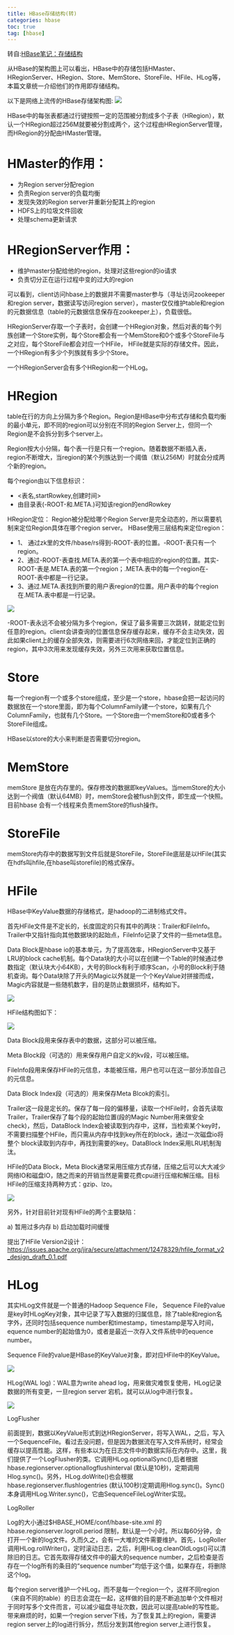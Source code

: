 ```yaml
---
title: HBase存储结构(转)
categories: hbase   
toc: true  
tag: [hbase]
---
```


转自:[HBase笔记：存储结构](http://blog.javachen.com/2013/06/15/hbase-note-about-data-structure.html)

从HBase的架构图上可以看出，HBase中的存储包括HMaster、HRegionServer、HRegion、Store、MemStore、StoreFile、HFile、HLog等，本篇文章统一介绍他们的作用即存储结构。

<!--more-->


以下是网络上流传的HBase存储架构图:
![](http://ols7leonh.bkt.clouddn.com//assert/img/bigdata/hbase/hbase-structure.jpg)


HBase中的每张表都通过行键按照一定的范围被分割成多个子表（HRegion），默认一个HRegion超过256M就要被分割成两个，这个过程由HRegionServer管理，而HRegion的分配由HMaster管理。

# HMaster的作用：
* 为Region server分配region
* 负责Region server的负载均衡
* 发现失效的Region server并重新分配其上的region
* HDFS上的垃圾文件回收
* 处理schema更新请求


# HRegionServer作用：
* 维护master分配给他的region，处理对这些region的io请求
* 负责切分正在运行过程中变的过大的region


可以看到，client访问hbase上的数据并不需要master参与（寻址访问zookeeper和region server，数据读写访问region server），master仅仅维护table和region的元数据信息（table的元数据信息保存在zookeeper上），负载很低。

HRegionServer存取一个子表时，会创建一个HRegion对象，然后对表的每个列族创建一个Store实例，每个Store都会有一个MemStore和0个或多个StoreFile与之对应，每个StoreFile都会对应一个HFile， HFile就是实际的存储文件。因此，一个HRegion有多少个列族就有多少个Store。

一个HRegionServer会有多个HRegion和一个HLog。

# HRegion
table在行的方向上分隔为多个Region。Region是HBase中分布式存储和负载均衡的最小单元，即不同的region可以分别在不同的Region Server上，但同一个Region是不会拆分到多个server上。

Region按大小分隔，每个表一行是只有一个region。随着数据不断插入表，region不断增大，当region的某个列族达到一个阈值（默认256M）时就会分成两个新的region。

每个region由以下信息标识：
* <表名,startRowkey,创建时间>
* 由目录表(-ROOT-和.META.)可知该region的endRowkey

HRegion定位：
Region被分配给哪个Region Server是完全动态的，所以需要机制来定位Region具体在哪个region server。
HBase使用三层结构来定位region：
* 1、 通过zk里的文件/hbase/rs得到-ROOT-表的位置。-ROOT-表只有一个region。
* 2、通过-ROOT-表查找.META.表的第一个表中相应的region的位置。其实-ROOT-表是.META.表的第一个region；.META.表中的每一个region在-ROOT-表中都是一行记录。
* 3、通过.META.表找到所要的用户表region的位置。用户表中的每个region在.META.表中都是一行记录。

![](http://ols7leonh.bkt.clouddn.com//assert/img/bigdata/hbase/root_meta.png)

-ROOT-表永远不会被分隔为多个region，保证了最多需要三次跳转，就能定位到任意的region。client会讲查询的位置信息保存缓存起来，缓存不会主动失效，因此如果client上的缓存全部失效，则需要进行6次网络来回，才能定位到正确的region，其中3次用来发现缓存失效，另外三次用来获取位置信息。

# Store

每一个region有一个或多个store组成，至少是一个store，hbase会把一起访问的数据放在一个store里面，即为每个ColumnFamily建一个store，如果有几个ColumnFamily，也就有几个Store。一个Store由一个memStore和0或者多个StoreFile组成。

HBase以store的大小来判断是否需要切分region。


# MemStore

memStore 是放在内存里的。保存修改的数据即keyValues。当memStore的大小达到一个阀值（默认64MB）时，memStore会被flush到文件，即生成一个快照。目前hbase 会有一个线程来负责memStore的flush操作。


# StoreFile
memStore内存中的数据写到文件后就是StoreFile，StoreFile底层是以HFile(其实在hdfs叫hfile,在hbase叫storefile)的格式保存。

# HFile
HBase中KeyValue数据的存储格式，是hadoop的二进制格式文件。

首先HFile文件是不定长的，长度固定的只有其中的两块：Trailer和FileInfo。Trailer中又指针指向其他数据块的起始点，FileInfo记录了文件的一些meta信息。

Data Block是hbase io的基本单元，为了提高效率，HRegionServer中又基于LRU的block cache机制。每个Data块的大小可以在创建一个Table的时候通过参数指定（默认块大小64KB），大号的Block有利于顺序Scan，小号的Block利于随机查询。每个Data块除了开头的Magic以外就是一个个KeyValue对拼接而成，Magic内容就是一些随机数字，目的是防止数据损坏，结构如下。

![](http://ols7leonh.bkt.clouddn.com//assert/img/bigdata/hbase/hfile-keyvalue-structure.jpg)


HFile结构图如下：

![](http://ols7leonh.bkt.clouddn.com//assert/img/bigdata/hbase/hfile-structure.jpg.jpg)

Data Block段用来保存表中的数据，这部分可以被压缩。

Meta Block段（可选的）用来保存用户自定义的kv段，可以被压缩。

FileInfo段用来保存HFile的元信息，本能被压缩，用户也可以在这一部分添加自己的元信息。

Data Block Index段（可选的）用来保存Meta Blcok的索引。

Trailer这一段是定长的。保存了每一段的偏移量，读取一个HFile时，会首先读取Trailer，Trailer保存了每个段的起始位置(段的Magic Number用来做安全check)，然后，DataBlock Index会被读取到内存中，这样，当检索某个key时，不需要扫描整个HFile，而只需从内存中找到key所在的block，通过一次磁盘io将整个 block读取到内存中，再找到需要的key。DataBlock Index采用LRU机制淘汰。

HFile的Data Block，Meta Block通常采用压缩方式存储，压缩之后可以大大减少网络IO和磁盘IO，随之而来的开销当然是需要花费cpu进行压缩和解压缩。目标HFile的压缩支持两种方式：gzip、lzo。

![](http://ols7leonh.bkt.clouddn.com//assert/img/bigdata/hbase/hfile-data-storeage.jpg)


另外，针对目前针对现有HFile的两个主要缺陷：

a) 暂用过多内存
b) 启动加载时间缓慢

提出了HFile Version2设计：https://issues.apache.org/jira/secure/attachment/12478329/hfile_format_v2_design_draft_0.1.pdf


# HLog

其实HLog文件就是一个普通的Hadoop Sequence File， Sequence File的value是key时HLogKey对象，其中记录了写入数据的归属信息，除了table和region名字外，还同时包括sequence number和timestamp，timestamp是写入时间，equence number的起始值为0，或者是最近一次存入文件系统中的equence number。

Sequence File的value是HBase的KeyValue对象，即对应HFile中的KeyValue。

![](http://ols7leonh.bkt.clouddn.com//assert/img/bigdata/hbase/hlog-structure.jpg)


HLog(WAL log)：WAL意为write ahead log，用来做灾难恢复使用，HLog记录数据的所有变更，一旦region server 宕机，就可以从log中进行恢复。

![](http://ols7leonh.bkt.clouddn.com//assert/img/bigdata/hbase/hbase-write-hlog-process.jpg)


LogFlusher

前面提到，数据以KeyValue形式到达HRegionServer，将写入WAL，之后，写入一个SequenceFile。看过去没问题，但是因为数据流在写入文件系统时，经常会缓存以提高性能。这样，有些本以为在日志文件中的数据实际在内存中。这里，我们提供了一个LogFlusher的类。它调用HLog.optionalSync(),后者根据 hbase.regionserver.optionallogflushinterval (默认是10秒)，定期调用Hlog.sync()。另外，HLog.doWrite()也会根据 hbase.regionserver.flushlogentries (默认100秒)定期调用Hlog.sync()。Sync() 本身调用HLog.Writer.sync()，它由SequenceFileLogWriter实现。

LogRoller

Log的大小通过$HBASE_HOME/conf/hbase-site.xml 的 hbase.regionserver.logroll.period 限制，默认是一个小时。所以每60分钟，会打开一个新的log文件。久而久之，会有一大堆的文件需要维护。首先，LogRoller调用HLog.rollWriter()，定时滚动日志，之后，利用HLog.cleanOldLogs()可以清除旧的日志。它首先取得存储文件中的最大的sequence number，之后检查是否存在一个log所有的条目的“sequence number”均低于这个值，如果存在，将删除这个log。

每个region server维护一个HLog，而不是每一个region一个，这样不同region（来自不同的table）的日志会混在一起，这样做的目的是不断追加单个文件相对于同时写多个文件而言，可以减少磁盘寻址次数，因此可以提高table的写性能。带来麻烦的时，如果一个region server下线，为了恢复其上的region，需要讲region server上的log进行拆分，然后分发到其他region server上进行恢复。



























































